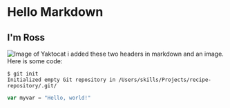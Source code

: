 # Hello Markdown
## I'm Ross
![Image of Yaktocat](https://octodex.github.com/images/yaktocat.png)
i added these two headers in markdown and an image.
Here is some code:
```
$ git init
Initialized empty Git repository in /Users/skills/Projects/recipe-repository/.git/
```

```javascript
var myvar = "Hello, world!"
```

